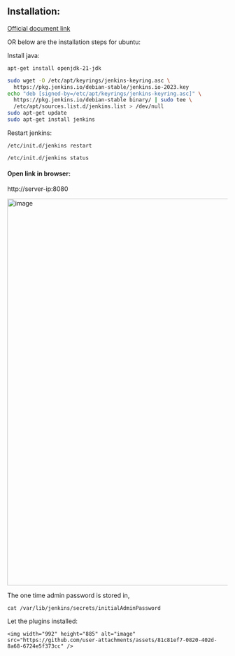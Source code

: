 Installation:
--------------
[Official document link](https://www.jenkins.io/doc/book/installing/)

OR below are the installation steps for ubuntu:

Install java:
```
apt-get install openjdk-21-jdk
```

```bash
sudo wget -O /etc/apt/keyrings/jenkins-keyring.asc \
  https://pkg.jenkins.io/debian-stable/jenkins.io-2023.key
echo "deb [signed-by=/etc/apt/keyrings/jenkins-keyring.asc]" \
  https://pkg.jenkins.io/debian-stable binary/ | sudo tee \
  /etc/apt/sources.list.d/jenkins.list > /dev/null
sudo apt-get update
sudo apt-get install jenkins
```

Restart jenkins:
```
/etc/init.d/jenkins restart

/etc/init.d/jenkins status
```

#### Open link in browser: 
http://server-ip:8080

<img width="992" height="885" alt="image" src="https://github.com/user-attachments/assets/35b93a3b-7c90-49b7-950f-35e7414454b2" />

The one time admin password is stored in,

```
cat /var/lib/jenkins/secrets/initialAdminPassword
```
Let the plugins installed:

```
<img width="992" height="885" alt="image" src="https://github.com/user-attachments/assets/81c81ef7-0820-402d-8a68-6724e5f373cc" />
```

